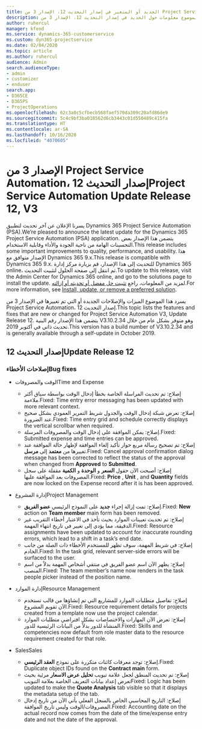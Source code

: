 ```yaml
---
title: الجديد أو المتغير في إصدار التحديث 12، الإصدار 3 من Project Service Automation
description: يقدم هذا الموضوع معلومات حول الجديد في إصدار التحديث 12، الإصدار 3 من Project Service Automation.
author: ruhercul
manager: kfend
ms.service: dynamics-365-customerservice
ms.custom: dyn365-projectservice
ms.date: 02/04/2020
ms.topic: article
ms.author: ruhercul
audience: Admin
search.audienceType:
- admin
- customizer
- enduser
search.app:
- D365CE
- D365PS
- ProjectOperations
ms.openlocfilehash: 62c3a0c5cfbecb568faef570da309c20afd86de9
ms.sourcegitcommit: 5c4c9bf3ba018562d6cb3443c01d550489c415fa
ms.translationtype: HT
ms.contentlocale: ar-SA
ms.lasthandoff: 10/16/2020
ms.locfileid: "4070605"
---
```

# <a name="project-service-automation-update-release-12-v3"></a><span data-ttu-id="426c2-103">الإصدار 3 من Project Service Automation، إصدار التحديث 12</span><span class="sxs-lookup"><span data-stu-id="426c2-103">Project Service Automation Update Release 12, V3</span></span>
<span data-ttu-id="426c2-104">يسرنا الإعلان عن آخر تحديث لتطبيق Dynamics 365 Project Service Automation (PSA).</span><span class="sxs-lookup"><span data-stu-id="426c2-104">We’re pleased to announce the latest update for the Dynamics 365 Project Service Automation (PSA) application.</span></span> <span data-ttu-id="426c2-105">يتضمن هذا الإصدار بعض التحسينات الهامة من ناحية الجودة والأداء وقابلية الاستخدام.</span><span class="sxs-lookup"><span data-stu-id="426c2-105">This release includes some important improvements to quality, performance, and usability.</span></span> <span data-ttu-id="426c2-106">هذا الإصدار متوافق مع Dynamics 365 9.x.</span><span class="sxs-lookup"><span data-stu-id="426c2-106">This release is compatible with Dynamics 365 9.x.</span></span> <span data-ttu-id="426c2-107">للتحديث إلى هذا الإصدار، قم بزيارة مركز إدارة Dynamics 365 online، ثم انتقل إلى صفحة الحلول لتثبيت التحديث.</span><span class="sxs-lookup"><span data-stu-id="426c2-107">To update to this release, visit the Admin Center for Dynamics 365 online, and go to the solutions page to install the update.</span></span> <span data-ttu-id="426c2-108">لمزيد من المعلومات، راجع [تثبيت حل مفضل أو تحديثه أو إزالته](https://docs.microsoft.com/power-platform/admin/install-remove-preferred-solution).</span><span class="sxs-lookup"><span data-stu-id="426c2-108">For more information, see [Install, update, or remove a preferred solution](https://docs.microsoft.com/power-platform/admin/install-remove-preferred-solution).</span></span>

<span data-ttu-id="426c2-109">يسرد هذا الموضوع الميزات والإصلاحات الجديدة أو التي تم تغييرها في الإصدار 3 من Project Service Automation، إصدار التحديث 12.</span><span class="sxs-lookup"><span data-stu-id="426c2-109">This topic lists the features and fixes that are new or changed for Project Service Automation V3, Update Release 12.</span></span> <span data-ttu-id="426c2-110">يتضمن هذا الإصدار رقم البنية V3.10.2.34 وهو متوفر بشكل عام من خلال تحديث ذاتي في أكتوبر 2019.</span><span class="sxs-lookup"><span data-stu-id="426c2-110">This version has a build number of V3.10.2.34 and is generally available through a self-update in October 2019.</span></span>

## <a name="update-release-12"></a><span data-ttu-id="426c2-111">إصدار التحديث 12</span><span class="sxs-lookup"><span data-stu-id="426c2-111">Update Release 12</span></span>

### <a name="bug-fixes"></a><span data-ttu-id="426c2-112">إصلاحات الأخطاء</span><span class="sxs-lookup"><span data-stu-id="426c2-112">Bug fixes</span></span>

- <span data-ttu-id="426c2-113">الوقت والمصروفات</span><span class="sxs-lookup"><span data-stu-id="426c2-113">Time and Expense</span></span>

    - <span data-ttu-id="426c2-114">إصلاح: تم تحديث المراسلة الخاصة بخطأ إدخال الوقت بواسطة سياق أكثر ملاءمة.</span><span class="sxs-lookup"><span data-stu-id="426c2-114">Fixed: Time entry error messaging has been updated with more relevant context.</span></span>
    - <span data-ttu-id="426c2-115">إصلاح: تعرض شبكة إدخال الوقت والجدول شريط التمرير العمودي بشكل صحيح عند الضرورة.</span><span class="sxs-lookup"><span data-stu-id="426c2-115">Fixed: Time entry grid and schedule correctly displays the vertical scrollbar when required.</span></span>
    - <span data-ttu-id="426c2-116">إصلاح: يمكن الموافقة على إدخال الوقت والمصروفات المرسلة.</span><span class="sxs-lookup"><span data-stu-id="426c2-116">Fixed: Submitted expense and time entries can be approved.</span></span>
    - <span data-ttu-id="426c2-117">إصلاح: تم تصحيح رسالة مربع حوار تأكيد إلغاء الموافقة لإظهار حالة الموافقة عند تغييرها من **معتمد‬‬** إلى **مرسل**.</span><span class="sxs-lookup"><span data-stu-id="426c2-117">Fixed: Cancel approval confirmation dialog message has been corrected to reflect the status of the approval when changed from **Approved** to **Submitted**.</span></span>
    - <span data-ttu-id="426c2-118">إصلاح: أصبحت الآن حقول **السعر** و **الوحدة** و **الكمية** مقفلة على سجل المصروفات بعد الموافقة عليها.</span><span class="sxs-lookup"><span data-stu-id="426c2-118">Fixed: **Price** , **Unit** , and **Quantity** fields are now locked on the Expense record after it is has been approved.</span></span>

- <span data-ttu-id="426c2-119">إدارة المشروع</span><span class="sxs-lookup"><span data-stu-id="426c2-119">Project Management</span></span>

    - <span data-ttu-id="426c2-120">إصلاح: تمت إزالة إجراء **جديد** على النموذج الرئيسي **عضو الفريق**.</span><span class="sxs-lookup"><span data-stu-id="426c2-120">Fixed: **New** action on **Team member** main form has been removed.</span></span>
    - <span data-ttu-id="426c2-121">إصلاح: تم تحديث تعيينات الموارد بحيث تأخذ في الاعتبار أخطاء التقريب غير الدقيقة، مما يؤدي إلى تغيير في تاريخ انتهاء المهمة.</span><span class="sxs-lookup"><span data-stu-id="426c2-121">Fixed: Resource assignments have been updated to account for inaccurate rounding errors, which lead to a shift in a task’s end date.</span></span>
    - <span data-ttu-id="426c2-122">إصلاح: في شريط المهمة، سوف تظهر للمستخدم الأخطاء ذات الصلة من جانب الخادم.</span><span class="sxs-lookup"><span data-stu-id="426c2-122">Fixed: In the task grid, relevant server-side errors will be surfaced to the user.</span></span>
    - <span data-ttu-id="426c2-123">إصلاح: يظهر الآن اسم عضو الفريق في منتقي أشخاص المهمة بدلاً من اسم المنصب.</span><span class="sxs-lookup"><span data-stu-id="426c2-123">Fixed: The team member’s name now renders in the task people picker instead of the position name.</span></span>

- <span data-ttu-id="426c2-124">إدارة الموارد</span><span class="sxs-lookup"><span data-stu-id="426c2-124">Resource Management</span></span>

    - <span data-ttu-id="426c2-125">إصلاح: تفاصيل متطلبات الموارد للمشاريع التي تم إنشاؤها من قالب تستخدم الآن تقويم المشروع.</span><span class="sxs-lookup"><span data-stu-id="426c2-125">Fixed: Resource requirement details for projects created from a template now use the project calendar.</span></span>
    - <span data-ttu-id="426c2-126">إصلاح: تعرض الآن المهارات والاختصاصات بشكل افتراضي متطلبات الموارد المنشأة للدور بدلاً من البيانات الرئيسية للدور.</span><span class="sxs-lookup"><span data-stu-id="426c2-126">Fixed: Skills and competencies now default from role master data to the resource requirement created for that role.</span></span>

- <span data-ttu-id="426c2-127">‏‏Sales</span><span class="sxs-lookup"><span data-stu-id="426c2-127">Sales</span></span>

    - <span data-ttu-id="426c2-128">إصلاح: توجد معرفات كائنات متكررة على نموذج **العقد الرئيسي**.</span><span class="sxs-lookup"><span data-stu-id="426c2-128">Fixed: Duplicate object IDs found on the **Contract main** form.</span></span>
    - <span data-ttu-id="426c2-129">إصلاح: تم تحديث المنطق لجعل علامة تبويب **تحليل عرض الاسعار** مرئية بحيث تعرض إعداد بيانات التعريف الخاصة بعلامة التبويب</span><span class="sxs-lookup"><span data-stu-id="426c2-129">Fixed: Logic has been updated to make the **Quote Analysis** tab visible so that it displays the metadata setup of the tab.</span></span>
    - <span data-ttu-id="426c2-130">إصلاح: التاريخ المحاسبي الخاص بالسجل الفعلي يأتي الآن من تاريخ إدخال المصروفات/الوقت وليس تاريخ الموافقة.</span><span class="sxs-lookup"><span data-stu-id="426c2-130">Fixed: Accounting date on the actual record now comes from the date of the time/expense entry date and not the date of the approval.</span></span>
